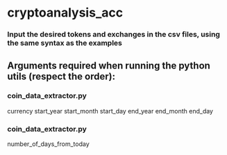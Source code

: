 # cryptoanalysis_acc
  
### Input the desired tokens and exchanges in the csv files, using the same syntax as the examples

## Arguments required when running the python utils (respect the order):  
### coin_data_extractor.py  
currency start_year start_month start_day end_year end_month end_day  
  

### coin_data_extractor.py  
number_of_days_from_today

